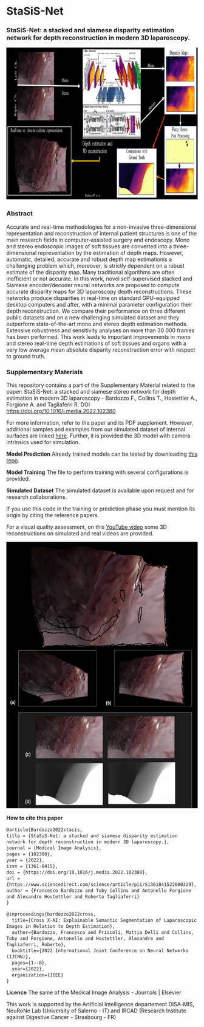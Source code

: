 # StaSiS-Net
### StaSiS-Net: a stacked and siamese disparity estimation network for depth reconstruction in modern 3D laparoscopy.

<p align="center">
  <img width="1000" height="400" src="https://github.com/lodeguns/StaSiS-Net/blob/main/imgs/visual_abstract.png?raw=true">
</p>


### Abstract
Accurate and real-time methodologies for a non-invasive three-dimensional representation and reconstruction of internal patient structures is one of the main research fields in computer-assisted surgery and endoscopy.  Mono and stereo endoscopic images of soft tissues are converted into a three-dimensional representation by the estimation of depth maps.  However, automatic, detailed, accurate and robust depth map estimationis a challenging problem which, moreover, is strictly dependent on a robust estimate of  the  disparity  map.   Many  traditional  algorithms  are  often  inefficient  or  not  accurate.  In this work, novel self-supervised stacked and Siamese encoder/decoder neural networks are proposed to compute accurate disparity maps for 3D laparoscopy depth reconstructions.   These  networks  produce  disparities  in  real-time  on  standard  GPU-equipped desktop computers and after,  with a minimal parameter configuration their depth reconstruction.  We compare their performance on three different public datasets and on a new challenging simulated dataset and they outperform state-of-the-art mono and stereo depth estimation methods.  Extensive robustness and sensitivity analyses on more than 30 000 frames has been performed.  This work leads to important improvements in mono and stereo real-time depth estimations of soft tissues and organs with a very low average mean absolute disparity reconstruction error with respect to ground truth.

### Supplementary Materials
This repository contains a part of the Supplementary Material related to the paper: StaSiS-Net: a stacked and siamese stereo network 
for depth estimation in modern 3D laparoscopy - Bardozzo F., Collins T., Hostettler A., Forgione A. and Tagliaferri R. DOI https://doi.org/10.1016/j.media.2022.102380

For more information, refer to the paper and its PDF supplement. However, additional samples and examples from our simulated dataset of internal surfaces are linked [here](https://drive.google.com/drive/folders/12Q3qrlFGaBd6R2wcISjx-XgN9t5WwXfe).  Further, it is provided the 3D model with camera intrinsics used for simulation.  

**Model Prediction**
Already trained models can be tested by downloading [this repo](https://drive.google.com/drive/folders/1_atwJnYU61aGYjrKrhh8s32mgfpzYdhh?usp=sharing).

**Model Training**
The file to perform training with several configurations is provided.

**Simulated Dataset**
The simulated dataset is available upon request and for research collaborations.


If you use this code in the training or prediction phase you must mention 
its origin by citing the reference papers.


For a visual quality assessment, on this [YouTube video](https://www.youtube.com/watch?v=TiX3eXXbcbQ) 
some 3D reconstructions on simulated and real videos are provided.


<p align="center">
  <img width="600" height="700" src="https://github.com/lodeguns/StaSiS-Net/blob/main/imgs/gh_example.png?raw=true">
</p>


**How to cite this paper**

```
@article{Bardozzo2022stasis,
title = {StaSiS-Net: a stacked and siamese disparity estimation network for depth reconstruction in modern 3D laparoscopy.},
journal = {Medical Image Analysis},
pages = {102380},
year = {2022},
issn = {1361-8415},
doi = {https://doi.org/10.1016/j.media.2022.102380},
url = {https://www.sciencedirect.com/science/article/pii/S1361841522000329},
author = {Francesco Bardozzo and Toby Collins and Antonello Forgione and Alexandre Hostettler and Roberto Tagliaferri}
}
```

```
@inproceedings{bardozzo2022cross,
  title={Cross X-AI: Explainable Semantic Segmentation of Laparoscopic Images in Relation to Depth Estimation},
  author={Bardozzo, Francesco and Priscoli, Mattia Delli and Collins, Toby and Forgione, Antonello and Hostettler, Alexandre and Tagliaferri, Roberto},
  booktitle={2022 International Joint Conference on Neural Networks (IJCNN)},
  pages={1--8},
  year={2022},
  organization={IEEE}
}
```

**Licence**
The same of the Medical Image Analysis - Journals | Elsevier

This work is supported by the Artificial Intelligence departement DISA-MIS, NeuRoNe Lab (University of Salerno - IT) and IRCAD (Research Institute against Digestive Cancer - Strasbourg - FR)
